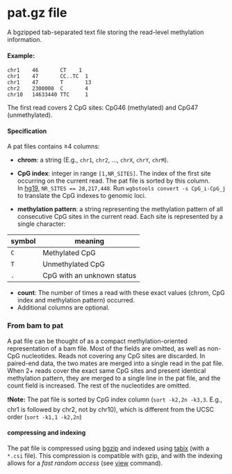 # pat.gz file

A bgzipped tab-separated text file storing the read-level methylation information.
#### Example:
```
chr1    46       CT    1
chr1    47       CC..TC  1
chr1    47       T       13
chr2    2300000  C       4
chr10   14633440 TTC     1
```
The first read covers 2 CpG sites: CpG46 (methylated) and CpG47 (unmethylated). 

#### Specification
A pat files contains &ge;4 columns:<br/>

* **chrom**: a string (E.g., `chr1`, `chr2`, ..., `chrX`, `chrY`, `chrM`).
* **CpG index**: integer in range `[1,NR_SITES]`. The index of the first site occurring on the current read.
The pat file is sorted by this column. <br/>
In [hg19](https://genome.ucsc.edu/cgi-bin/hgGateway?db=hg19 "hg19 in UCSC"), `NR_SITES == 28,217,448`. Run `wgbstools convert -s CpG_i-CpG_j` to translate the CpG indexes to genomic loci.

* **methylation pattern**: a string representing the methylation pattern of all consecutive CpG sites in the current read. 
Each site is represented by a single character: <br/>

| symbol  | meaning  |
|---|---|
| `C`  | Methylated CpG  |
| `T`  | Unmethylated CpG  |
| `.`  | CpG with an unknown status  |


* **count**: The number of times a read with these exact values (chrom, CpG index and methylation pattern) occurred.
* Additional columns are optional. 

### From bam to pat
A pat file can be thought of as a compact methylation-oriented representation of a bam file. 
Most of the fields are omitted, as well as non-CpG nucleotides. Reads not covering any CpG sites are discarded.
In paired-end data, the two mates are merged into a single read in the pat file.
When 2+ reads cover the exact same CpG sites and present identical methylation pattern, they are merged to a single line in the pat file, and the count field is increased. The rest of the nucleotides are omitted.


:exclamation:**Note:** The pat file is sorted by CpG index column (`sort -k2,2n -k3,3`. E.g., chr1 is followed by chr2, not by chr10), which is different from the UCSC order (`sort -k1,1 -k2,2n`)

#### compressing and indexing
The pat file is compressed using [bgzip](http://www.htslib.org/doc/bgzip.html) and indexed using [tabix](http://www.htslib.org/doc/tabix.html) (with a `*.csi` file). 
This compression is compatible with gzip, and with the indexing allows for a *fast random access* (see [view](docs/view.md) command).


